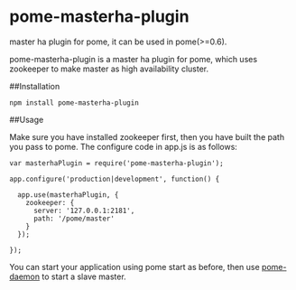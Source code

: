 pome-masterha-plugin
======================

master ha plugin for pome, it can be used in pome(>=0.6).

pome-masterha-plugin is a master ha plugin for pome, which uses zookeeper to make master as high availability cluster.

##Installation

```
npm install pome-masterha-plugin
```

##Usage

Make sure you have installed zookeeper first, then you have built the path you pass to pome. The configure code in app.js is as follows:

```
var masterhaPlugin = require('pome-masterha-plugin');

app.configure('production|development', function() {
  
  app.use(masterhaPlugin, {
    zookeeper: {
      server: '127.0.0.1:2181',
      path: '/pome/master'
    }
  });

});

```

You can start your application using pome start as before, then use [pome-daemon](https://github.com/pomejs/pome-daemon) to start a slave master.
